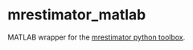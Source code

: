 # mrestimator_matlab
MATLAB wrapper for the [mrestimator python toolbox](https://github.com/Priesemann-Group/mrestimator). 
